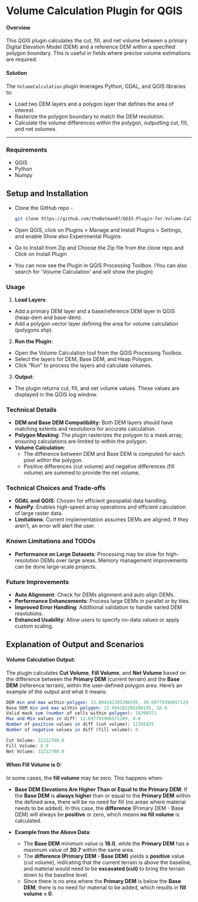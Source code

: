# Volume Calculation Plugin for QGIS

#### Overview

This QGIS plugin calculates the cut, fill, and net volume between a primary Digital Elevation Model (DEM) and a reference DEM within a specified polygon boundary. This is useful in fields where precise volume estimations are required.

#### Solution

The `VolumeCalculation` plugin leverages Python, GDAL, and QGIS libraries to:

- Load two DEM layers and a polygon layer that defines the area of interest.
- Rasterize the polygon boundary to match the DEM resolution.
- Calculate the volume differences within the polygon, outputting cut, fill, and net volumes.

---

### Requirements

- QGIS
- Python
- Numpy

## Setup and Installation

- Clone the GitHub repo -
  
  ```bash
  git clone https://github.com/theBatman07/QGIS-Plugin-for-Volume-Calculation.git
  ```
  
- Open QGIS, click on Plugins > Manage and Install Plugins > Settings, and enable Show also Experimental Plugins
  
- Go to Install from Zip and Choose the Zip file from the clone repo and Click on Install Plugin
  
- You can now see the Plugin in QGIS Processing Toolbox. (You can also search for 'Volume Calculation' and will show the plugin)
  

### Usage

1. **Load Layers**:
  
  - Add a primary DEM layer and a base/reference DEM layer in QGIS (heap-dem and base-dem).
  - Add a polygon vector layer defining the area for volume calculation (polygons.shp).
2. **Run the Plugin**:
  
  - Open the Volume Calculation tool from the QGIS Processing Toolbox.
  - Select the layers for DEM, Base DEM, and Heap Polygon.
  - Click “Run” to process the layers and calculate volumes.
3. **Output**:
  
  - The plugin returns cut, fill, and net volume values. These values are displayed in the QGIS log window.

### Technical Details

- **DEM and Base DEM Compatibility**: Both DEM layers should have matching extents and resolutions for accurate calculation.
- **Polygon Masking**: The plugin rasterizes the polygon to a mask array, ensuring calculations are limited to within the polygon.
- **Volume Calculation**:
  - The difference between DEM and Base DEM is computed for each pixel within the polygon.
  - Positive differences (cut volume) and negative differences (fill volume) are summed to provide the net volume.

### Technical Choices and Trade-offs

- **GDAL and QGIS**: Chosen for efficient geospatial data handling.
- **NumPy**: Enables high-speed array operations and efficient calculation of large raster data.
- **Limitations**: Current implementation assumes DEMs are aligned. If they aren’t, an error will alert the user.

### Known Limitations and TODOs

- **Performance on Large Datasets**: Processing may be slow for high-resolution DEMs over large areas. Memory management improvements can be done large-scale projects.

### Future Improvements

- **Auto Alignment**: Check for DEMs alignment and auto align DEMs.
- **Performance Enhancements**: Process large DEMs in parallel or by tiles.
- **Improved Error Handling**: Additional validation to handle varied DEM resolutions.
- **Enhanced Usability**: Allow users to specify no-data values or apply custom scaling.

## Explanation of Output and Scenarios

#### **Volume Calculation Output:**

The plugin calculates **Cut Volume**, **Fill Volume**, and **Net Volume** based on the difference between the **Primary DEM** (current terrain) and the **Base DEM** (reference terrain), within the user-defined polygon area. Here’s an example of the output and what it means:

```mathematica
DEM min and max within polygon: 13.894182205200195, 30.69779396057129
Base DEM min and max within polygon: 13.894182205200195, 18.0
Valid mask sum (number of cells within polygon): 18399372
Max and Min values in diff: 12.697793960571289, 0.0
Number of positive values in diff (cut volume): 12356925
Number of negative values in diff (fill volume): 0

Cut Volume: 32212708.0
Fill Volume: 0.0
Net Volume: 32212708.0
```

#### **When Fill Volume is 0:**

In some cases, the **fill volume** may be zero. This happens when:

- **Base DEM Elevations Are Higher Than or Equal to the Primary DEM**: If the **Base DEM** is **always higher** than or equal to the **Primary DEM** within the defined area, there will be no need for fill (no areas where material needs to be added). In this case, the **difference** (Primary DEM - Base DEM) will always be **positive** or zero, which means **no fill volume** is calculated.
  
- **Example from the Above Data**:
  
  - The **Base DEM** minimum value is **18.0**, while the **Primary DEM** has a maximum value of **30.7** within the same area.
  - The **difference (Primary DEM - Base DEM)** yields a **positive** value (cut volume), indicating that the current terrain is above the baseline, and material would need to be **excavated (cut)** to bring the terrain down to the baseline level.
  - Since there is no area where the **Primary DEM** is below the **Base DEM**, there is no need for material to be added, which results in **fill volume = 0**.